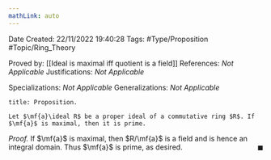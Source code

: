 ```yaml
---
mathLink: auto
---
```


<div class="topSpace"></div>

Date Created: 22/11/2022 19:40:28
Tags: #Type/Proposition #Topic/Ring_Theory

Proved by: [[Ideal is maximal iff quotient is a field]]
References: <i>Not Applicable</i>
Justifications: <i>Not Applicable</i>

Specializations: <i>Not Applicable</i>
Generalizations: <i>Not Applicable</i>

``` ad-Proposition
title: Proposition.

Let $\mf{a}\ideal R$ be a proper ideal of a commutative ring $R$. If $\mf{a}$ is maximal, then it is prime.

```

<i>Proof.</i> If $\mf{a}$ is maximal, then $R/\mf{a}$ is a field and is hence an integral domain. Thus $\mf{a}$ is prime, as desired.<span style="float:right;">$\blacksquare$</span>
